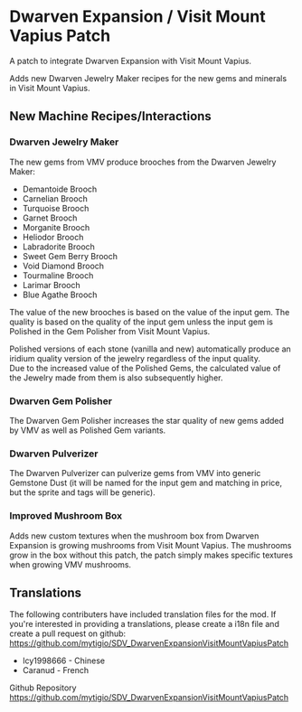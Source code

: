 # Dwarven Expansion / Visit Mount Vapius Patch
A patch to integrate Dwarven Expansion with Visit Mount Vapius.

Adds new Dwarven Jewelry Maker recipes for the new gems and minerals in Visit Mount Vapius.

## New Machine Recipes/Interactions

### Dwarven Jewelry Maker
The new gems from VMV produce brooches from the Dwarven Jewelry Maker:

- Demantoide Brooch
- Carnelian Brooch
- Turquoise Brooch
- Garnet Brooch
- Morganite Brooch
- Heliodor Brooch
- Labradorite Brooch
- Sweet Gem Berry Brooch
- Void Diamond Brooch
- Tourmaline Brooch
- Larimar Brooch
- Blue Agathe Brooch

The value of the new brooches is based on the value of the input gem.  The quality is based on the quality of the input gem unless the input gem is Polished in the Gem Polisher from Visit Mount Vapius.

Polished versions of each stone (vanilla and new) automatically produce an iridium quality version of the jewelry regardless of the input quality.  
Due to the increased value of the Polished Gems, the calculated value of the Jewelry made from them is also subsequently higher.

### Dwarven Gem Polisher
The Dwarven Gem Polisher increases the star quality of new gems added by VMV as well as Polished Gem variants.

### Dwarven Pulverizer
The Dwarven Pulverizer can pulverize gems from VMV into generic Gemstone Dust (it will be named for the input gem and matching in price, but the sprite and tags will be generic).

### Improved Mushroom Box
Adds new custom textures when the mushroom box from Dwarven Expansion is growing mushrooms from Visit Mount Vapius.  The mushrooms grow in the box without this patch, the patch simply makes specific textures when growing VMV mushrooms.

## Translations
The following contributers have included translation files for the mod.  If you're interested in providing a translations, please create a i18n file and create a pull request on github: https://github.com/mytigio/SDV_DwarvenExpansionVisitMountVapiusPatch

- lcy1998666 - Chinese
- Caranud - French

Github Repository
https://github.com/mytigio/SDV_DwarvenExpansionVisitMountVapiusPatch